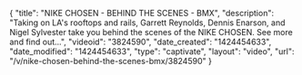 {
    "title": "NIKE CHOSEN - BEHIND THE SCENES - BMX",
    "description": "Taking on LA's rooftops and rails, Garrett Reynolds, Dennis Enarson, and Nigel Sylvester take you behind the scenes of the NIKE CHOSEN. See more and find out...",
    "videoid": "3824590",
    "date_created": "1424454633",
    "date_modified": "1424454633",
    "type": "captivate",
    "layout": "video",
    "url": "\/v\/nike-chosen-behind-the-scenes-bmx\/3824590"
}